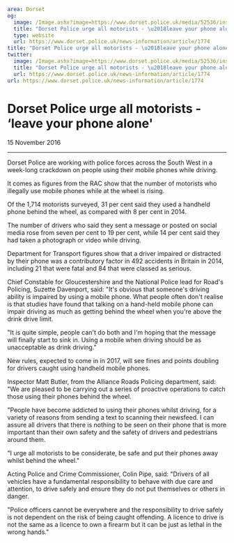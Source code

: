 ```yaml
area: Dorset
og:
  image: /Image.ashx?image=https://www.dorset.police.uk/media/52536/insp-matt-butler-mobile-phone-campaign.wav&amp;amp;width=150
  title: "Dorset Police urge all motorists - \u2018leave your phone alone&#39;"
  type: website
  url: https://www.dorset.police.uk/news-information/article/1774
title: "Dorset Police urge all motorists - \u2018leave your phone alone&#39; |"
twitter:
  image: /Image.ashx?image=https://www.dorset.police.uk/media/52536/insp-matt-butler-mobile-phone-campaign.wav&amp;amp;width=150
  title: "Dorset Police urge all motorists - \u2018leave your phone alone&#39;"
  url: https://www.dorset.police.uk/news-information/article/1774
url: https://www.dorset.police.uk/news-information/article/1774
```

# Dorset Police urge all motorists - ‘leave your phone alone'

15 November 2016

* * *

Dorset Police are working with police forces across the South West in a week-long crackdown on people using their mobile phones while driving.

It comes as figures from the RAC show that the number of motorists who illegally use mobile phones while at the wheel is rising.

Of the 1,714 motorists surveyed, 31 per cent said they used a handheld phone behind the wheel, as compared with 8 per cent in 2014.

The number of drivers who said they sent a message or posted on social media rose from seven per cent to 19 per cent, while 14 per cent said they had taken a photograph or video while driving.

Department for Transport figures show that a driver impaired or distracted by their phone was a contributory factor in 492 accidents in Britain in 2014, including 21 that were fatal and 84 that were classed as serious.

Chief Constable for Gloucestershire and the National Police lead for Road's Policing, Suzette Davenport, said: "It's obvious that someone's driving ability is impaired by using a mobile phone. What people often don't realise is that studies have found that talking on a hand-held mobile phone can impair driving as much as getting behind the wheel when you're above the drink drive limit.

"It is quite simple, people can't do both and I'm hoping that the message will finally start to sink in. Using a mobile when driving should be as unacceptable as drink driving."

New rules, expected to come in in 2017, will see fines and points doubling for drivers caught using handheld mobile phones.

Inspector Matt Butler, from the Alliance Roads Policing department, said: "We are pleased to be carrying out a series of proactive operations to catch those using their phones behind the wheel.

"People have become addicted to using their phones whilst driving, for a variety of reasons from sending a text to scanning their newsfeed. I can assure all drivers that there is nothing to be seen on their phone that is more important than their own safety and the safety of drivers and pedestrians around them.

"I urge all motorists to be considerate, be safe and put their phones away whilst behind the wheel."

Acting Police and Crime Commissioner, Colin Pipe, said: "Drivers of all vehicles have a fundamental responsibility to behave with due care and attention, to drive safely and ensure they do not put themselves or others in danger.

"Police officers cannot be everywhere and the responsibility to drive safely is not dependent on the risk of being caught offending. A licence to drive is not the same as a licence to own a firearm but it can be just as lethal in the wrong hands."
